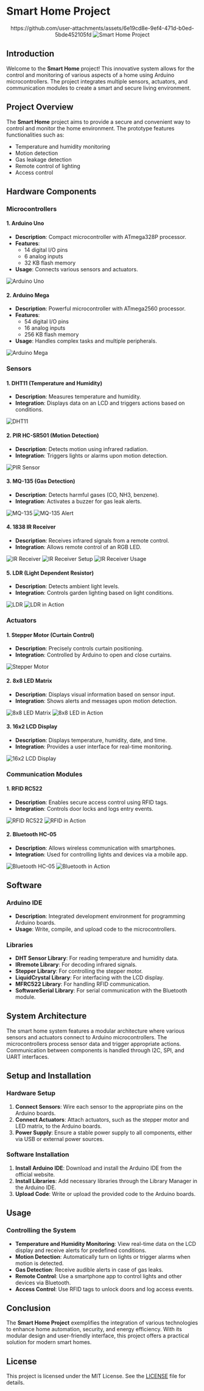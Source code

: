 # Smart Home Project

<p align="center">
  https://github.com/user-attachments/assets/6e19cd8e-9ef4-471d-b0ed-5bde452105fd
  <img src="https://github.com/mariamAboujenane/SmartHome/assets/106840796/6b4432f8-2cbd-4871-be25-1b80338a5b00" alt="Smart Home Project"/>
</p>

## Introduction

Welcome to the **Smart Home** project! This innovative system allows for the control and monitoring of various aspects of a home using Arduino microcontrollers. The project integrates multiple sensors, actuators, and communication modules to create a smart and secure living environment.

## Project Overview

The **Smart Home** project aims to provide a secure and convenient way to control and monitor the home environment. The prototype features functionalities such as:

- Temperature and humidity monitoring
- Motion detection
- Gas leakage detection
- Remote control of lighting
- Access control

## Hardware Components

### Microcontrollers

#### 1. Arduino Uno
- **Description**: Compact microcontroller with ATmega328P processor.
- **Features**: 
  - 14 digital I/O pins
  - 6 analog inputs
  - 32 KB flash memory
- **Usage**: Connects various sensors and actuators.

![Arduino Uno](https://github.com/mariamAboujenane/SmartHome/assets/106840796/6eb8f8a1-35d2-4a0e-bb80-084047d81a01)

#### 2. Arduino Mega
- **Description**: Powerful microcontroller with ATmega2560 processor.
- **Features**: 
  - 54 digital I/O pins
  - 16 analog inputs
  - 256 KB flash memory
- **Usage**: Handles complex tasks and multiple peripherals.

![Arduino Mega](https://github.com/mariamAboujenane/SmartHome/assets/106840796/b3e0c88c-fd49-406e-ac74-a32b22fd0fc1)

### Sensors

#### 1. DHT11 (Temperature and Humidity)
- **Description**: Measures temperature and humidity.
- **Integration**: Displays data on an LCD and triggers actions based on conditions.

![DHT11](https://github.com/mariamAboujenane/SmartHome/assets/106840796/b677bd72-c8a4-4266-9442-9d96b99c9fa6)

#### 2. PIR HC-SR501 (Motion Detection)
- **Description**: Detects motion using infrared radiation.
- **Integration**: Triggers lights or alarms upon motion detection.

![PIR Sensor](https://github.com/mariamAboujenane/SmartHome/assets/106840796/ac053f37-4de0-4af4-92d2-53a9a087e127)

#### 3. MQ-135 (Gas Detection)
- **Description**: Detects harmful gases (CO, NH3, benzene).
- **Integration**: Activates a buzzer for gas leak alerts.

![MQ-135](https://github.com/mariamAboujenane/SmartHome/assets/106840796/46766469-bfe4-4733-8388-d1182c3982a4)
![MQ-135 Alert](https://github.com/mariamAboujenane/SmartHome/assets/106840796/a12d2df9-63ff-4887-af93-77edd8051357)

#### 4. 1838 IR Receiver
- **Description**: Receives infrared signals from a remote control.
- **Integration**: Allows remote control of an RGB LED.

![IR Receiver](https://github.com/mariamAboujenane/SmartHome/assets/106840796/dac0a4be-454e-4135-a7a1-51b0b1920747)
![IR Receiver Setup](https://github.com/mariamAboujenane/SmartHome/assets/106840796/a2b140e5-d077-4b5b-ae6e-9299b7751166)
![IR Receiver Usage](https://github.com/mariamAboujenane/SmartHome/assets/106840796/550c4143-d663-4088-8664-362b6adbed63)

#### 5. LDR (Light Dependent Resistor)
- **Description**: Detects ambient light levels.
- **Integration**: Controls garden lighting based on light conditions.

![LDR](https://github.com/mariamAboujenane/SmartHome/assets/106840796/e3bbee1d-2e84-423f-8fe5-c009c39964ee)
![LDR in Action](https://github.com/mariamAboujenane/SmartHome/assets/106840796/56aea067-6df7-44a0-a69e-5180b4fa15f4)

### Actuators

#### 1. Stepper Motor (Curtain Control)
- **Description**: Precisely controls curtain positioning.
- **Integration**: Controlled by Arduino to open and close curtains.

![Stepper Motor](https://github.com/mariamAboujenane/SmartHome/assets/106840796/4383dade-24fc-4dfa-86b9-083376b48c60)

#### 2. 8x8 LED Matrix
- **Description**: Displays visual information based on sensor input.
- **Integration**: Shows alerts and messages upon motion detection.

![8x8 LED Matrix](https://github.com/mariamAboujenane/SmartHome/assets/106840796/e67a9169-3ea2-4460-9ba6-86304a929369)
![8x8 LED in Action](https://github.com/mariamAboujenane/SmartHome/assets/106840796/0b203760-b181-49f1-969a-d538c4e5223d)

#### 3. 16x2 LCD Display
- **Description**: Displays temperature, humidity, date, and time.
- **Integration**: Provides a user interface for real-time monitoring.

![16x2 LCD Display](https://github.com/mariamAboujenane/SmartHome/assets/106840796/d0b1f58e-2b99-421c-8bf4-189e6e34be9a)

### Communication Modules

#### 1. RFID RC522
- **Description**: Enables secure access control using RFID tags.
- **Integration**: Controls door locks and logs entry events.

![RFID RC522](https://github.com/mariamAboujenane/SmartHome/assets/106840796/33d28252-7f18-469b-84bf-f8112a0edae3)
![RFID in Action](https://github.com/mariamAboujenane/SmartHome/assets/106840796/a11d6dbb-5bb9-4493-af7e-1ff6a70b0902)

#### 2. Bluetooth HC-05
- **Description**: Allows wireless communication with smartphones.
- **Integration**: Used for controlling lights and devices via a mobile app.

![Bluetooth HC-05](https://github.com/mariamAboujenane/SmartHome/assets/106840796/0a216f96-4cdd-46be-aef1-6b2725925e56)
![Bluetooth in Action](https://github.com/mariamAboujenane/SmartHome/assets/106840796/3ff0e711-7b03-44ae-9ab3-7e4ac06a707b)

## Software

### Arduino IDE
- **Description**: Integrated development environment for programming Arduino boards.
- **Usage**: Write, compile, and upload code to the microcontrollers.

### Libraries
- **DHT Sensor Library**: For reading temperature and humidity data.
- **IRremote Library**: For decoding infrared signals.
- **Stepper Library**: For controlling the stepper motor.
- **LiquidCrystal Library**: For interfacing with the LCD display.
- **MFRC522 Library**: For handling RFID communication.
- **SoftwareSerial Library**: For serial communication with the Bluetooth module.

## System Architecture

The smart home system features a modular architecture where various sensors and actuators connect to Arduino microcontrollers. The microcontrollers process sensor data and trigger appropriate actions. Communication between components is handled through I2C, SPI, and UART interfaces.

## Setup and Installation

### Hardware Setup
1. **Connect Sensors**: Wire each sensor to the appropriate pins on the Arduino boards.
2. **Connect Actuators**: Attach actuators, such as the stepper motor and LED matrix, to the Arduino boards.
3. **Power Supply**: Ensure a stable power supply to all components, either via USB or external power sources.

### Software Installation
1. **Install Arduino IDE**: Download and install the Arduino IDE from the official website.
2. **Install Libraries**: Add necessary libraries through the Library Manager in the Arduino IDE.
3. **Upload Code**: Write or upload the provided code to the Arduino boards.

## Usage

### Controlling the System
- **Temperature and Humidity Monitoring**: View real-time data on the LCD display and receive alerts for predefined conditions.
- **Motion Detection**: Automatically turn on lights or trigger alarms when motion is detected.
- **Gas Detection**: Receive audible alerts in case of gas leaks.
- **Remote Control**: Use a smartphone app to control lights and other devices via Bluetooth.
- **Access Control**: Use RFID tags to unlock doors and log access events.

## Conclusion

The **Smart Home Project** exemplifies the integration of various technologies to enhance home automation, security, and energy efficiency. With its modular design and user-friendly interface, this project offers a practical solution for modern smart homes.

## License

This project is licensed under the MIT License. See the [LICENSE](LICENSE) file for details.
